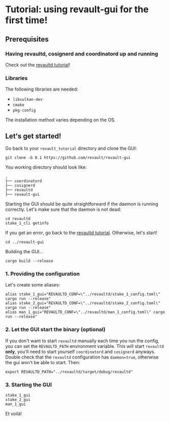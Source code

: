 # Tutorial: using revault-gui for the first time!

## Prerequisites
### Having revaultd, cosignerd and coordinatord up and running
Check out the [revaultd tutorial](https://github.com/revault/revaultd/tree/master/doc/DEMO.md)!
### Libraries
The following libraries are needed:
- `libvulkan-dev`
- `cmake`
- `pkg-config`

The installation method varies depending on the OS.

## Let's get started!

Go back to your `revault_tutorial` directory and clone the GUI:
```
git clone -b 0.1 https://github.com/revault/revault-gui
```

You working directory should look like:
```
.
├── coordinatord
├── cosignerd
├── revaultd
├── revault-gui
```

Starting the GUI should be quite straightforward if the daemon is running correctly. Let's make sure that the daemon is not dead:
```
cd revaultd
stake_1_cli getinfo
```
If you get an error, go back to the [revaultd tutorial](https://github.com/revault/revaultd/tree/master/doc/DEMO.md). Otherwise, let's start!
```
cd ../revault-gui
```

Building the GUI...
```
cargo build --release
```

### 1. Providing the configuration
Let's create some aliases:
```
alias stake_1_gui="REVAULTD_CONF=\"../revaultd/stake_1_config.toml\" cargo run --release"
alias stake_2_gui="REVAULTD_CONF=\"../revaultd/stake_2_config.toml\" cargo run --release"
alias man_1_gui="REVAULTD_CONF=\"../revaultd/man_1_config.toml\" cargo run --release"
```

### 2. Let the GUI start the binary (optional)
If you don't want to start `revaultd` manually each time you run the config, you can set the `REVAULTD_PATH` environment variable.
This will start `revaultd` **only**, you'll need to start yourself `coordinatord` and `cosignerd` anyways.
Double check that the `revaultd` configuration has `daemon=true`, otherwise the gui won't be able to start.
Then:
```
export REVAULTD_PATH="../revaultd/target/debug/revaultd"
```

### 3. Starting the GUI

```
stake_1_gui
stake_2_gui
man_1_gui
```

Et voilá!

